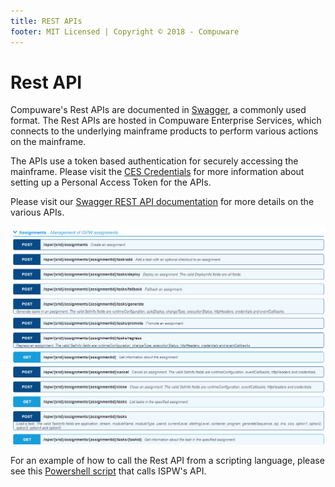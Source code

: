 ```yaml
---
title: REST APIs
footer: MIT Licensed | Copyright © 2018 - Compuware
---
```

# Rest API

Compuware's Rest APIs are documented in [Swagger](https://swagger.io/solutions/api-documentation/), a commonly used format.  The Rest APIs are hosted in Compuware Enterprise Services, which connects to the underlying mainframe products to perform various actions on the mainframe.  

The APIs use a token based authentication for securely accessing the mainframe.  Please visit the [CES Credentials](../tool_configuration/CES_credentials_token.md) for more information about setting up a Personal Access Token for the APIs.

Please visit our [Swagger REST API documentation](https://ispw.api.compuware.com/) for more details on the various APIs.

![Rest API](./images/Swagger.png)

For an example of how to call the Rest API from a scripting language, please see this [Powershell script](./ISPW_Operations.ps1) that calls ISPW's API.
